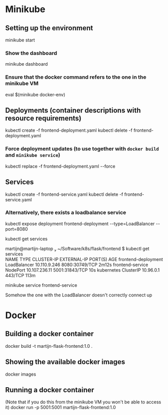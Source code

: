 # Minikube
## Setting up the environment
minikube start

### Show the dashboard
minikube dashboard

### Ensure that the docker command refers to the one in the minikube VM
eval $(minikube docker-env)     

## Deployments (container descriptions with resource requirements)
kubectl create -f frontend-deployment.yaml
kubectl delete -f frontend-deployment.yaml

### Force deployment updates (to use together with `docker build` and `minikube service`)
kubectl replace -f frontend-deployment.yaml --force

## Services
kubectl create -f frontend-service.yaml
kubectl delete -f frontend-service.yaml

### Alternatively, there exists a loadbalance service
kubectl expose deployment frontend-deployment --type=LoadBalancer --port=8080


kubectl get services

martijn@martijn-laptop  ~/Software/k8s/flask/frontend $  kubectl get services                   
NAME                  TYPE           CLUSTER-IP      EXTERNAL-IP   PORT(S)          AGE
frontend-deployment   LoadBalancer   10.110.9.246    <pending>     8080:30749/TCP   2m12s
frontend-service      NodePort       10.107.236.11   <none>        5001:31843/TCP   10s
kubernetes            ClusterIP      10.96.0.1       <none>        443/TCP          113m

minikube service frontend-service

Somehow the one with the LoadBalancer doesn't correctly connect up



# Docker
## Building a docker container
docker build -t martijn-flask-frontend:1.0 .

## Showing the available docker images
docker images

## Running a docker container
(Note that if you do this from the minikube VM you won't be able to access it)
docker run -p 5001:5001 martijn-flask-frontend:1.0